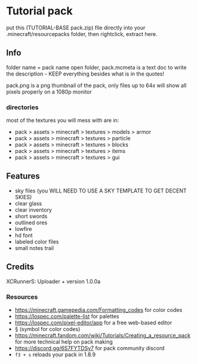 # Tutorial pack

put this (TUTORIAL-BASE pack.zip) file directly into your .minecraft/resourcepacks folder, then rightclick, extract here.

## Info

folder name = pack name
open folder, pack.mcmeta is a text doc to write the description - KEEP everything besides what is in the quotes!

pack.png is a png thumbnail of the pack, only files up to 64x will show all pixels properly on a 1080p monitor

### directories

most of the textures you will mess with are in:

- pack > assets > minecraft > textures > models > armor
- pack > assets > minecraft > textures > particle
- pack > assets > minecraft > textures > blocks
- pack > assets > minecraft > textures > items
- pack > assets > minecraft > textures > gui

## Features

- sky files (you WILL NEED TO USE A SKY TEMPLATE TO GET DECENT SKIES)
- clear glass
- clear inventory
- short swords
- outlined ores
- lowfire
- hd font
- labeled color files
- small notes trail

## Credits

XCRunnerS: Uploader + version 1.0.0a

### Resources

- <https://minecraft.gamepedia.com/Formatting_codes> for color codes
- <https://lospec.com/palette-list> for palettes
- <https://lospec.com/pixel-editor/app> for a free web-based editor
- § (symbol for color codes)
- <https://minecraft.fandom.com/wiki/Tutorials/Creating_a_resource_pack> for more technical help on pack making
- <https://discord.gg/6S7FYTDSy7> for pack community discord
- `f3 + s` reloads your pack in 1.8.9
